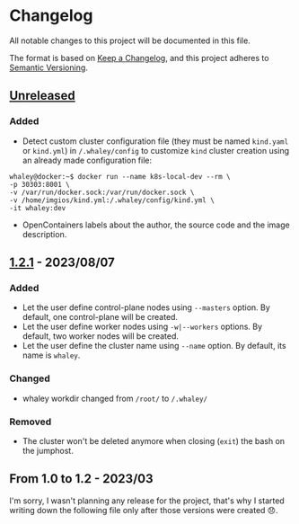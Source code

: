 # Changelog

All notable changes to this project will be documented in this file.

The format is based on [Keep a Changelog](https://keepachangelog.com/en/1.0.0/),
and this project adheres to [Semantic Versioning](https://semver.org/spec/v2.0.0.html).

## [Unreleased]

### Added

- Detect custom cluster configuration file (they must be named `kind.yaml` or `kind.yml`) in `/.whaley/config` to customize `kind` cluster creation using an already made configuration file:

```shell
whaley@docker:~$ docker run --name k8s-local-dev --rm \
-p 30303:8001 \
-v /var/run/docker.sock:/var/run/docker.sock \
-v /home/imgios/kind.yml:/.whaley/config/kind.yml \
-it whaley:dev
```

- OpenContainers labels about the author, the source code and the image description.

## [1.2.1] - 2023/08/07

### Added

- Let the user define control-plane nodes using `--masters` option. By default, one control-plane will be created.
- Let the user define worker nodes using `-w|--workers` options. By default, two worker nodes will be created.
- Let the user define the cluster name using `--name` option. By default, its name is `whaley`.

### Changed

- whaley workdir changed from `/root/` to `/.whaley/`

### Removed

- The cluster won't be deleted anymore when closing (`exit`) the bash on the jumphost.

## From 1.0 to 1.2 - 2023/03

I'm sorry, I wasn't planning any release for the project, that's why I started writing down the following file only after those versions were created 😞.

[unreleased]: https://github.com/imgios/whaley/compare/main...dev
[1.2.1]: https://github.com/imgios/whaley/releases/tag/1.2.1
